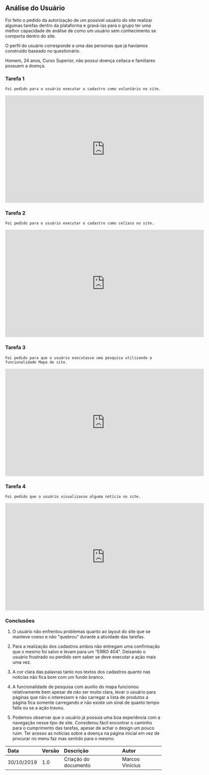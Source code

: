 ## Análise do Usuário

Foi feito o pedido da autorização de um possível usuário do site realizar algumas tarefas dentro da plataforma e gravá-las para o grupo ter uma melhor capacidade de análise de como um usuário sem conhecimento se comporta dentro do site.

O perfil do usuário corresponde a uma das personas que já havíamos construído baseado no questionário.

Homem, 24 anos, Curso Superior, não possui doença celíaca e familiares possuem a doença.

### Tarefa 1

    Foi pedido para o usuário executar o cadastro como voluntário no site.

<iframe src="https://player.vimeo.com/video/370041050" width="640" height="346" frameborder="0" allow="autoplay; fullscreen" allowfullscreen></iframe>

### Tarefa 2

    Foi pedido para o usuário executar o cadastro como celíaco no site.

<iframe src="https://player.vimeo.com/video/370041074" width="640" height="346" frameborder="0" allow="autoplay; fullscreen" allowfullscreen></iframe>

### Tarefa 3

    Foi pedido para que o usuário executasse uma pesquisa utilizando a funcionalidade Mapa do site.

<iframe src="https://player.vimeo.com/video/370041017" width="640" height="346" frameborder="0" allow="autoplay; fullscreen" allowfullscreen></iframe>

### Tarefa 4 

    Foi pedido que o usuário visualizasse alguma notícia no site.

<iframe src="https://player.vimeo.com/video/370040953" width="640" height="346" frameborder="0" allow="autoplay; fullscreen" allowfullscreen></iframe>

### Conclusões

  1.  O usuário não enfrentou problemas quanto ao layout do site que se manteve coeso e não "quebrou" durante a atividade das tarefas.

  2.  Para a realização dos cadastros ambos não entregam uma confirmação que o mesmo foi salvo e levam para um "ERRO 404". Deixando o usuário frustrado ou perdido sem saber se deve executar a ação mais uma vez.

  3.  A cor clara das palavras tanto nos textos dos cadastros quanto nas notícias não fica bom com um fundo branco.

  4.  A funcionalidade de pesquisa com auxilio do mapa funcionou relativamente bem apesar de não ser muito clara, levar o usuário para páginas que não o interessem e não carregar a lista de produtos a página fica somente carregando e não existe um sinal de quanto tempo falta ou se a ação travou.

  5.  Podemos observar que o usuário já possuia uma boa experiência com a navegação nesse tipo de site. Considerou fácil encontrar o caminho para o cumprimento das tarefas, apesar de achar o design um pouco ruim. Ter acesso as notícias sobre a doença na página inicial em vez de procurar no menu faz mas sentido para o mesmo.

    


| Data       | Versão | Descrição                                           | Autor           |
| :--------- | :----- | :-------------------------------------------------- | :-------------- |
| 30/10/2019 | 1.0    | Criação do documento                                | Marcos Vinícius   |